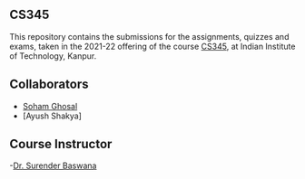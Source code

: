 ## CS345
This repository contains the submissions for the assignments, quizzes and exams, taken in the 2021-22 offering of the course [CS345](https://www.cse.iitk.ac.in/pages/CS345.html), at Indian Institute of Technology, Kanpur.

## Collaborators
 - [Soham Ghosal](https://github.com/soham1192k)
 - [Ayush Shakya]

## Course Instructor
 -[Dr. Surender Baswana](https://www.cse.iitk.ac.in/users/sbaswana/)

